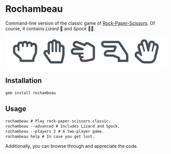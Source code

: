 # Rochambeau

Command-line version of the classic game of [Rock-Paper-Scissors](https://en.wikipedia.org/wiki/Rock_paper_scissors).
Of course, it contains _Lizard_ 🦎 and _Spock_ 🖖🏽.

![Hand signs for rock, paper, scissors, lizard and Spock](https://github.com/jigarius/rochambeau/blob/main/misc/rochambeau.png?raw=true)

## Installation

    gem install rochambeau

## Usage

    rochambeau # Play rock-paper-scissors classic.
    rochambeau --advanced # Includes Lizard and Spock.
    rochambeau --players 2 # A two-player game.
    rochambeau help # In case you get lost.

Additionally, you can browse through and appreciate the code. 
